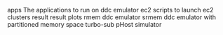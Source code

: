 

apps The applications to run on ddc emulator
ec2	scripts to launch ec2 clusters
result result plots
rmem	ddc emulator
srmem	ddc emulator with partitioned memory space
turbo-sub pHost simulator
